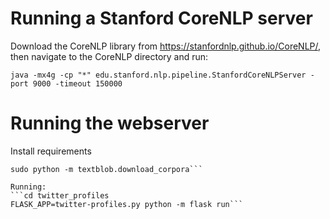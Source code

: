 # Running a Stanford CoreNLP server

Download the CoreNLP library from https://stanfordnlp.github.io/CoreNLP/, then navigate to the CoreNLP directory and run:

``` java -mx4g -cp "*" edu.stanford.nlp.pipeline.StanfordCoreNLPServer -port 9000 -timeout 150000 ```

# Running the webserver

Install requirements
```pip install -r requirements.txt
sudo python -m textblob.download_corpora```

Running:
```cd twitter_profiles
FLASK_APP=twitter-profiles.py python -m flask run```